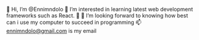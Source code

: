 👋 Hi, I’m @Ennimndolo
  👀 I’m interested in learning latest web development frameworks such as React.
 🌱
 💞️ I’m looking forward to knowing how best can i  use my computer to succeed in programming 📫 ennimndolo@gmail.com is my email

<!---
Ennimndolo/Ennimndolo is a ✨ special ✨ repository because its `README.md` (this file) appears on your GitHub profile.
You can click the Preview link to take a look at your changes.
--->
